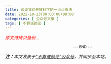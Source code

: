 ```yaml
---
title: 谈谈我对开放科学的一点点看法
date: 2022-10-23T00:00:00+08:00
categories: [ 公众号文章 ]
tags: [ 不靠谱颜论 ]
---
```


<font color=red><i>原文待拷贝备份...</i></font>

<center><small>--- END ---</small></center>

<i><b>注：</b>本文发表于[“不靠谱颜论”公众号](https://mp.weixin.qq.com/s/I5CdVTRrGyb55cnSPnRr9w)，并同步至本站。</i>

